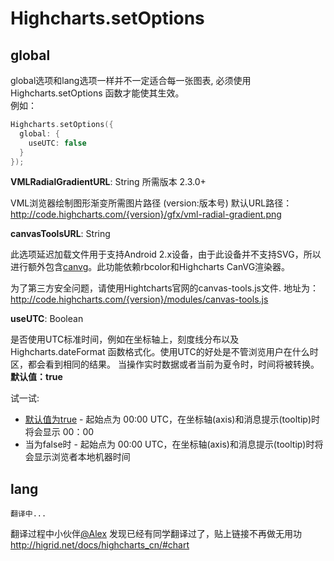 Highcharts.setOptions
===================================

## global
  global选项和lang选项一样并不一定适合每一张图表, 必须使用 Highcharts.setOptions 函数才能使其生效。<br />
  例如：<br />
  ````c
  Highcharts.setOptions({
    global: {
      useUTC: false
    }
  });
  ````
  **VMLRadialGradientURL**: String     所需版本 2.3.0+
	
  VML浏览器绘制图形渐变所需图片路径 (version:版本号)
  默认URL路径： http://code.highcharts.com/{version}/gfx/vml-radial-gradient.png
	
  **canvasToolsURL**: String
	
  此选项延迟加载文件用于支持Android 2.x设备，由于此设备并不支持SVG，所以进行额外包含[canvg](<http://code.google.com/p/canvg/>)。此功能依赖rbcolor和Highcharts CanVG渲染器。

  为了第三方安全问题，请使用Hightcharts官网的canvas-tools.js文件.
  地址为：http://code.highcharts.com/{version}/modules/canvas-tools.js

  **useUTC**: Boolean

  是否使用UTC标准时间，例如在坐标轴上，刻度线分布以及 Highcharts.dateFormat 函数格式化。使用UTC的好处是不管浏览用户在什么时区，都会看到相同的结果。
  当操作实时数据或者当前为夏令时，时间将被转换。 **默认值：true**

  试一试:<br /> 
  * [默认值为true](<http://jsfiddle.net/gh/get/jquery/1.7.2/highslide-software/highcharts.com/tree/master/samples/highcharts/global/useutc-true/>) - 起始点为 00:00 UTC，在坐标轴(axis)和消息提示(tooltip)时将会显示 00：00<br />
  * 当为false时  - 起始点为 00:00 UTC，在坐标轴(axis)和消息提示(tooltip)时将会显示浏览者本地机器时间

## lang
    翻译中...

翻译过程中小伙伴[@Alex](https://github.com/Alex987965) 发现已经有同学翻译过了，贴上链接不再做无用功<br />
http://higrid.net/docs/highcharts_cn/#chart
